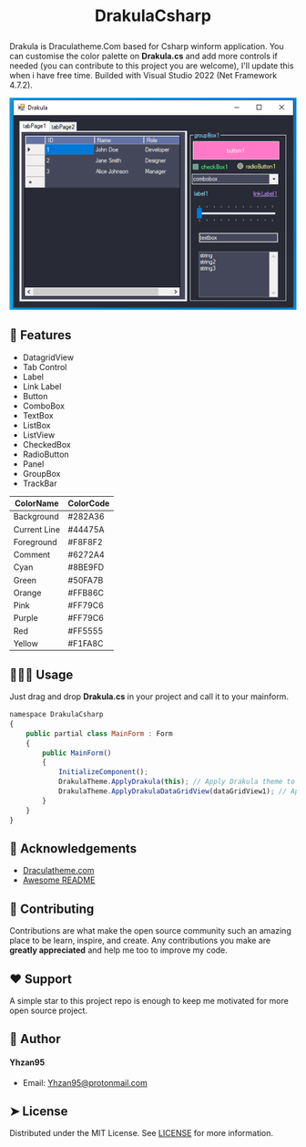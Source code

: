 # <p align="center">DrakulaCsharp</p>
Drakula is Draculatheme.Com based for Csharp winform application. You can customise the color palette on **Drakula.cs** and add more controls if needed (you can contribute to this project you are welcome),
I'll update this when i have free time. Builded with Visual Studio 2022 (Net Framework 4.7.2).
<p align="center">
  <img src="https://github.com/Yhzan95/Drakula.Csharp/blob/main/Main.png?raw=true" alt="Drakula C# Screenshot">
</p>

## 🧐 Features    
- DatagridView
- Tab Control
- Label
- Link Label
- Button
- ComboBox
- TextBox
- ListBox
- ListView
- CheckedBox
- RadioButton
- Panel
- GroupBox
- TrackBar

| ColorName | ColorCode |
| -------- | -------- |
| Background    | #282A36    |
| Current Line    | #44475A    |
| Foreground    | #F8F8F2    |        
| Comment    | #6272A4    |    
| Cyan    | #8BE9FD    |    
| Green    | #50FA7B    |
| Orange    | #FFB86C    |    
| Pink    | #FF79C6    |    
| Purple    | #FF79C6    |    
| Red    | #FF5555    |    
| Yellow    | #F1FA8C    |

## 🧑🏻‍💻 Usage
Just drag and drop **Drakula.cs** in your project and call it to your mainform.
```js
namespace DrakulaCsharp
{
    public partial class MainForm : Form
    {
        public MainForm()
        {
            InitializeComponent();
            DrakulaTheme.ApplyDrakula(this); // Apply Drakula theme to controls
            DrakulaTheme.ApplyDrakulaDataGridView(dataGridView1); // Apply Drakula datagrid (If you wanna use it)
        }
    }
}
```

## 🙇 Acknowledgements      
- [Draculatheme.com](https://draculatheme.com)
- [Awesome README](https://readmi.xyz/editor)

## 🍰 Contributing    
Contributions are what make the open source community such an amazing place to be learn, inspire, and create. Any contributions you make are **greatly appreciated** and help me too to improve my code.

## ❤️ Support  
A simple star to this project repo is enough to keep me motivated for more open source project.
        
## 🙇 Author
#### Yhzan95
- Email: [Yhzan95@protonmail.com]()
        
## ➤ License
Distributed under the MIT License. See [LICENSE](LICENSE) for more information.

